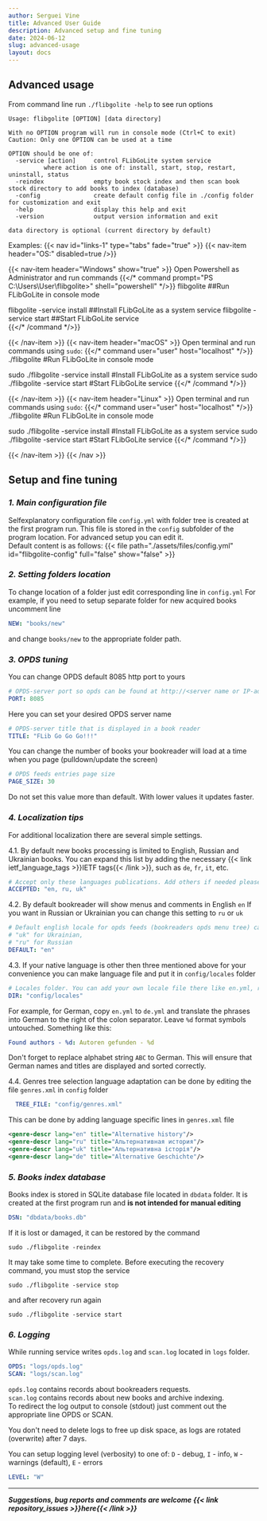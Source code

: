 ```yaml
---
author: Serguei Vine
title: Advanced User Guide
description: Advanced setup and fine tuning
date: 2024-06-12
slug: advanced-usage
layout: docs
---
```


## Advanced usage
From command line run `./flibgolite -help` to see run options
```console
Usage: flibgolite [OPTION] [data directory]

With no OPTION program will run in console mode (Ctrl+C to exit)
Caution: Only one OPTION can be used at a time

OPTION should be one of:
  -service [action]     control FLibGoLite system service
          where action is one of: install, start, stop, restart, uninstall, status 
  -reindex              empty book stock index and then scan book stock directory to add books to index (database)
  -config               create default config file in ./config folder for customization and exit
  -help                 display this help and exit
  -version              output version information and exit

data directory is optional (current directory by default)
```

Examples:
{{< nav id="links-1" type="tabs" fade="true" >}}
{{< nav-item header="OS:" disabled=true />}}

{{< nav-item header="Windows" show="true" >}}
Open Powershell as Administrator and run commands
{{</* command prompt="PS C:\Users\User\flibgolite>" shell="powershell" */>}}
flibgolite                     ##Run FLibGoLite in console mode

flibgolite -service install    ##Install FLibGoLite as a system service
flibgolite -service start      ##Start FLibGoLite service	
{{</* /command */>}}

{{< /nav-item >}}
{{< nav-item header="macOS" >}}
Open terminal and run commands using `sudo`:
{{</* command user="user" host="localhost" */>}}
./flibgolite                          #Run FLibGoLite in console mode

sudo ./flibgolite -service install    #Install FLibGoLite as a system service
sudo ./flibgolite -service start      #Start FLibGoLite service	
{{</* /command */>}}

{{< /nav-item >}}
{{< nav-item header="Linux" >}}
Open terminal and run commands using `sudo`:
{{</* command user="user" host="localhost" */>}}
./flibgolite                          #Run FLibGoLite in console mode

sudo ./flibgolite -service install    #Install FLibGoLite as a system service
sudo ./flibgolite -service start      #Start FLibGoLite service	
{{</* /command */>}}

{{< /nav-item >}}
{{< /nav >}}

## Setup and fine tuning

### _1. Main configuration file_

Selfexplanatory configuration file `config.yml` with folder tree is created at the first program run. This file is stored in the `config` subfolder of the program location. For advanced setup you can edit it.  
Default content is as follows:
{{< file path="./assets/files/config.yml" id="flibgolite-config" full="false" show="false" >}}

### _2. Setting folders location_

To change location of a folder just edit corresponding line in `config.yml`
For example, if you need to setup separate folder for new acquired books uncomment line  
```yml
NEW: "books/new"
``` 
and change `books/new` to the appropriate folder path.

### _3. OPDS tuning_

You can change OPDS default 8085 http port to yours 
```yml
# OPDS-server port so opds can be found at http://<server name or IP-address>:8085/opds
PORT: 8085
```
Here you can set your desired OPDS server name
```yml
# OPDS-server title that is displayed in a book reader
TITLE: "FLib Go Go Go!!!"
```
You can change the number of books your bookreader will load at a time when you page (pulldown/update the screen)
```yml
# OPDS feeds entries page size
PAGE_SIZE: 30
```
Do not set this value more than default. With lower values it updates faster.

### _4. Localization tips_

For additional localization there are several simple settings.

4.1. By default new books processing is limited to English, Russian and Ukrainian books. You can expand this list by adding the necessary {{< link ietf_language_tags >}}IETF tags{{< /link >}}, such as `de`, `fr`, `it`, etc.  

```yml
# Accept only these languages publications. Add others if needed please.
ACCEPTED: "en, ru, uk"
```  

4.2. By default bookreader will show menus and comments in English `en` If you want in Russian or Ukrainian you can change this setting to `ru` or `uk` 

```yml
# Default english locale for opds feeds (bookreaders opds menu tree) can be changed to:
# "uk" for Ukrainian, 
# "ru" for Russian 
DEFAULT: "en"
```

4.3. If your native language is other then three mentioned above for your convenience you can make language file and put it in `config/locales` folder  

```yml
# Locales folder. You can add your own locale file there like en.yml, ru.yml, uk.yml
DIR: "config/locales"
```

For example, for German, copy `en.yml` to `de.yml` and translate the phrases into German to the right of the colon separator. Leave `%d` format symbols untouched. Something like this:  

```yml
Found authors - %d: Autoren gefunden - %d
```

Don't forget to replace alphabet string `ABC` to German. This will ensure that German names and titles are displayed and sorted correctly.  

4.4. Genres tree selection language adaptation can be done by editing the file `genres.xml` in `config` folder

```yml
  TREE_FILE: "config/genres.xml"
```

This can be done by adding language specific lines in `genres.xml` file

```xml
<genre-descr lang="en" title="Alternative history"/>
<genre-descr lang="ru" title="Альтернативная история"/>
<genre-descr lang="uk" title="Альтернативна історія"/>
<genre-descr lang="de" title="Alternative Geschichte"/>
```

### _5. Books index database_

Books index is stored in SQLite database file located in `dbdata` folder. It is created at the first program run and __is not intended for manual editing__

```yml
DSN: "dbdata/books.db"
```
If it is lost or damaged, it can be restored by the command
```console
sudo ./flibgolite -reindex
```
It may take some time to complete.
Before executing the recovery command, you must stop the service
```console
sudo ./flibgolite -service stop
```
and after recovery run again
```console
sudo ./flibgolite -service start
```

### _6. Logging_

While running service writes `opds.log` and `scan.log` located in `logs` folder.

```yml
OPDS: "logs/opds.log"
SCAN: "logs/scan.log"
```
`opds.log` contains records about bookreaders requests.  
`scan.log` contains records about new books and archive indexing.  
To redirect the log output to console (stdout) just comment out the appropriate line OPDS or SCAN.

You don't need to delete logs to free up disk space, as logs are rotated (overwrite) after 7 days.

You can setup logging level (verbosity) to one of: `D` - debug, `I` - info, `W` - warnings (default), `E` - errors
```yml
LEVEL: "W" 
```

-------------------------------
___*Suggestions, bug reports and comments are welcome {{< link repository_issues >}}here{{< /link >}}*___

   

